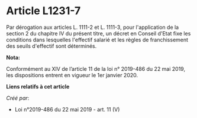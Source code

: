 # Article L1231-7

Par dérogation aux articles L. 1111-2 et L. 1111-3, pour l'application de la section 2 du chapitre IV du présent titre, un
décret en Conseil d'Etat fixe les conditions dans lesquelles l'effectif salarié et les règles de franchissement des seuils
d'effectif sont déterminés.

**Nota:**

Conformément au XIV de l’article 11 de la loi n° 2019-486 du 22 mai 2019, les dispositions entrent en vigueur le 1er janvier
2020.

**Liens relatifs à cet article**

_Créé par_:

  - Loi n°2019-486 du 22 mai 2019 - art. 11 (V)
